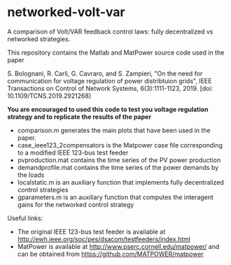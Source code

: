 networked-volt-var
==================

A comparison of Volt/VAR feedback control laws: fully decentralized vs networked strategies.

This repository contains the Matlab and MatPower source code used in the paper

S. Bolognani, R. Carli, G. Cavraro, and S. Zampieri,
"On the need for communication for voltage regulation of power distribtuion grids",
IEEE Transactions on Control of Network Systems, 6(3):1111-1123, 2019. [doi: 10.1109/TCNS.2019.2921268]


**You are encouraged to used this code to test you voltage regulation strategy and to replicate the results of the paper**

- comparison.m generates the main plots that have been used in the paper.
- case_ieee123_2compensators is the Matpower case file corresponding to a modified IEEE 123-bus test feeder
- pvproduction.mat contains the time series of the PV power production
- demandprofile.mat contains the time series of the power demands by the loads
- localstatic.m is an auxiliary function that implements fully decentralized control strategies
- gparameters.m is an auxiliary function that computes the interagent gains for the networked control strategy

Useful links:

- The original IEEE 123-bus test feeder is available at http://ewh.ieee.org/soc/pes/dsacom/testfeeders/index.html
- MatPower is available at http://www.pserc.cornell.edu/matpower/ and can be obtained from https://github.com/MATPOWER/matpower
